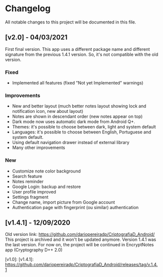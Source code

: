 # Changelog

All notable changes to this project will be documented in this file.

## [v2.0] - 04/03/2021
First final version. This app uses a different package name and different signature from the previous
1.4.1 version. So, it's not compatible with the old version.

### Fixed
- Implemented all features (fixed "Not yet Implemented" warnings)

### Improvements
- New and better layout (much better notes layout showing lock and notification icon, new about layout)
- Notes are shown in descendant order (new notes appear on top)
- Dark mode now uses automatic dark mode from Android Q+.
- Themes: it's possible to choose between dark, light and system default
- Languages: it's possible to choose between English, Portuguese and system default.
- Using default navigation drawer instead of external library
- Many other improvements


### New
- Customize note color background
- Search feature
- Notes reminder
- Google Login: backup and restore
- User profile improved
- Settings fragment
- Change name, import picture from Google account
- Authentication page with fingerprint (ou similar) authentication


## [v1.4.1] - 12/09/2020
Old version link: https://github.com/dariopereiradp/CriptografiaD_Android/
This project is archived and it won't be updated anymore. Version 1.4.1 was the last version.
For now on, the project will be continued in EncryptNotes app (Cryptography D++ 2.0)

[v1.0]:
[v1.4.1]: https://github.com/dariopereiradp/CriptografiaD_Android/releases/tag/v.1.4.1
